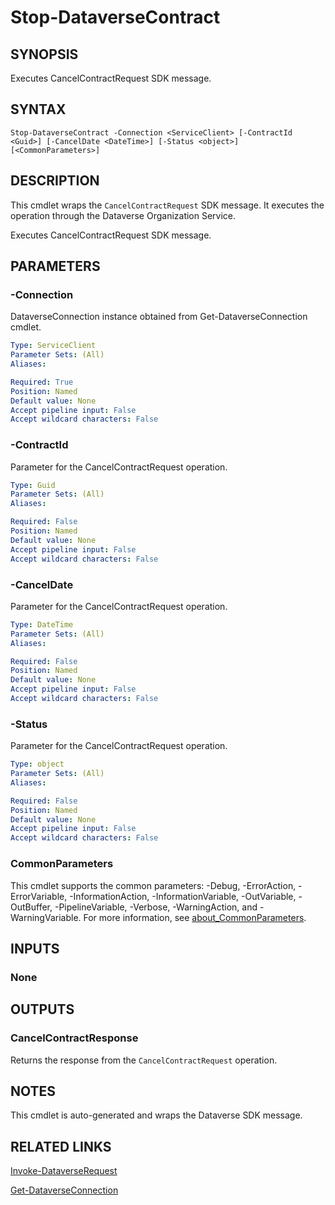 # Stop-DataverseContract

## SYNOPSIS
Executes CancelContractRequest SDK message.

## SYNTAX

```
Stop-DataverseContract -Connection <ServiceClient> [-ContractId <Guid>] [-CancelDate <DateTime>] [-Status <object>] [<CommonParameters>]
```

## DESCRIPTION

This cmdlet wraps the `CancelContractRequest` SDK message. It executes the operation through the Dataverse Organization Service.

Executes CancelContractRequest SDK message.

## PARAMETERS

### -Connection
DataverseConnection instance obtained from Get-DataverseConnection cmdlet.

```yaml
Type: ServiceClient
Parameter Sets: (All)
Aliases:

Required: True
Position: Named
Default value: None
Accept pipeline input: False
Accept wildcard characters: False
```
### -ContractId
Parameter for the CancelContractRequest operation.

```yaml
Type: Guid
Parameter Sets: (All)
Aliases:

Required: False
Position: Named
Default value: None
Accept pipeline input: False
Accept wildcard characters: False
```
### -CancelDate
Parameter for the CancelContractRequest operation.

```yaml
Type: DateTime
Parameter Sets: (All)
Aliases:

Required: False
Position: Named
Default value: None
Accept pipeline input: False
Accept wildcard characters: False
```
### -Status
Parameter for the CancelContractRequest operation.

```yaml
Type: object
Parameter Sets: (All)
Aliases:

Required: False
Position: Named
Default value: None
Accept pipeline input: False
Accept wildcard characters: False
```
### CommonParameters
This cmdlet supports the common parameters: -Debug, -ErrorAction, -ErrorVariable, -InformationAction, -InformationVariable, -OutVariable, -OutBuffer, -PipelineVariable, -Verbose, -WarningAction, and -WarningVariable. For more information, see [about_CommonParameters](http://go.microsoft.com/fwlink/?LinkID=113216).

## INPUTS

### None

## OUTPUTS

### CancelContractResponse

Returns the response from the `CancelContractRequest` operation.

## NOTES

This cmdlet is auto-generated and wraps the Dataverse SDK message.

## RELATED LINKS

[Invoke-DataverseRequest](Invoke-DataverseRequest.md)

[Get-DataverseConnection](Get-DataverseConnection.md)
